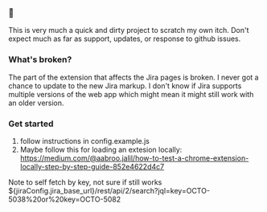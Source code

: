 ### 👋
This is very much a quick and dirty project to scratch my own itch. Don't expect much as far as support, updates, or response to github issues.

### What's broken?
The part of the extension that affects the Jira pages is broken. I never got a chance to update to the new Jira markup. 
I don't know if Jira supports multiple versions of the web app which might mean it might still work with an older version. 

### Get started
1. follow instructions in config.example.js
2. Maybe follow this for loading an extesion locally: https://medium.com/@aabroo.jalil/how-to-test-a-chrome-extension-locally-step-by-step-guide-852e4622d4c7


Note to self
fetch by key, not sure if still works
${jiraConfig.jira_base_url}/rest/api/2/search?jql=key=OCTO-5038%20or%20key=OCTO-5082
